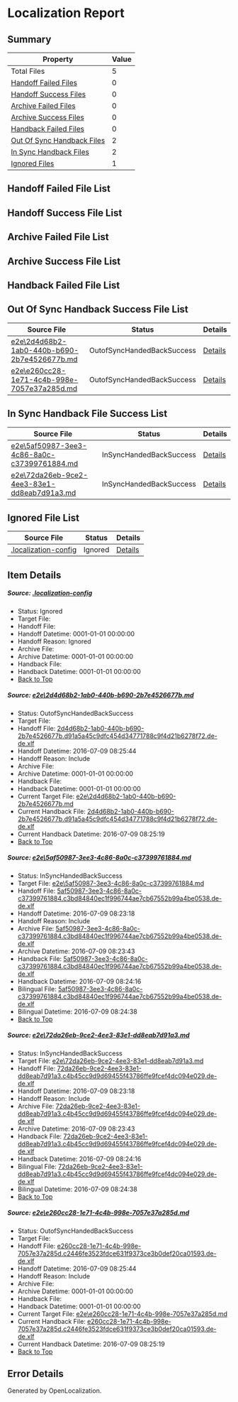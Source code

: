 # <a name='report-top'></a> Localization Report

## Summary
 Property | Value 
 -------- | ----- 
 Total Files | 5
[ Handoff Failed Files ](#handoff-failed-list)| 0
[ Handoff Success Files ](#handoff-success-list)| 0
[ Archive Failed Files ](#archive-failed-list)| 0
[ Archive Success Files ](#archive-success-list)| 0
[ Handback Failed Files ](#handback-failed-list)| 0
[ Out Of Sync Handback Files ](#outofsync-handback-success-list)| 2
[ In Sync Handback Files ](#insync-handback-success-list)| 2
[ Ignored Files ](#ignored-list)| 1

## <a name='handoff-failed-list'></a> Handoff Failed File List

## <a name='handoff-success-list'></a> Handoff Success File List

## <a name='archive-failed-list'></a> Archive Failed File List

## <a name='archive-success-list'></a> Archive Success File List

## <a name='handback-failed-list'></a> Handback Failed File List

## <a name='outofsync-handback-success-list'></a> Out Of Sync Handback Success File List
 Source File | Status | Details 
 ----------- | ------ | ------- 
 [e2e\2d4d68b2-1ab0-440b-b690-2b7e4526677b.md](https://github.com/OpenLocalizationTestOrg/oltest/blob/04a287dab649f97e60cc8e439590747c422db27c/e2e/2d4d68b2-1ab0-440b-b690-2b7e4526677b.md) | OutofSyncHandedBackSuccess | [Details](#ae1a5e44be6f1bc58788424aaccbfbce131a6e711)
 [e2e\e260cc28-1e71-4c4b-998e-7057e37a285d.md](https://github.com/OpenLocalizationTestOrg/oltest/blob/04a287dab649f97e60cc8e439590747c422db27c/e2e/e260cc28-1e71-4c4b-998e-7057e37a285d.md) | OutofSyncHandedBackSuccess | [Details](#7d67d1192bf4b48b6a7cd664a33167189c1ade334)

## <a name='insync-handback-success-list'></a> In Sync Handback File Success List
 Source File | Status | Details 
 ----------- | ------ | ------- 
 [e2e\5af50987-3ee3-4c86-8a0c-c37399761884.md](https://github.com/OpenLocalizationTestOrg/oltest/blob/18f17bf279cdecb6da818545e2446520720718f3/e2e/5af50987-3ee3-4c86-8a0c-c37399761884.md) | InSyncHandedBackSuccess | [Details](#f63f1f26f8c00eaa1ee131a92521e0d69fa16af32)
 [e2e\72da26eb-9ce2-4ee3-83e1-dd8eab7d91a3.md](https://github.com/OpenLocalizationTestOrg/oltest/blob/18f17bf279cdecb6da818545e2446520720718f3/e2e/72da26eb-9ce2-4ee3-83e1-dd8eab7d91a3.md) | InSyncHandedBackSuccess | [Details](#217f9c6ed6b088ce613d32dc31ac218787e2e7fc3)

## <a name='ignored-list'></a> Ignored File List
 Source File | Status | Details 
 ----------- | ------ | ------- 
 [.localization-config](https://github.com/OpenLocalizationTestOrg/oltest/blob/04a287dab649f97e60cc8e439590747c422db27c/.localization-config) | Ignored | [Details](#3d4f252ac210baf56311d7e97dcc2db10974dbd20)

## Item Details
##### <a name='3d4f252ac210baf56311d7e97dcc2db10974dbd20'></a> Source: [.localization-config](https://github.com/OpenLocalizationTestOrg/oltest/blob/04a287dab649f97e60cc8e439590747c422db27c/.localization-config)
* Status: Ignored
* Target File: 
* Handoff File: 
* Handoff Datetime: 0001-01-01 00:00:00
* Handoff Reason: Ignored
* Archive File: 
* Archive Datetime: 0001-01-01 00:00:00
* Handback File: 
* Handback Datetime: 0001-01-01 00:00:00
* [Back to Top](#report-top)

##### <a name='ae1a5e44be6f1bc58788424aaccbfbce131a6e711'></a> Source: [e2e\2d4d68b2-1ab0-440b-b690-2b7e4526677b.md](https://github.com/OpenLocalizationTestOrg/oltest/blob/04a287dab649f97e60cc8e439590747c422db27c/e2e/2d4d68b2-1ab0-440b-b690-2b7e4526677b.md)
* Status: OutofSyncHandedBackSuccess
* Target File: 
* Handoff File: [2d4d68b2-1ab0-440b-b690-2b7e4526677b.d91a5a45c9dfc454d34771788c9f4d21b6278f72.de-de.xlf](https://github.com/OpenLocalizationTestOrg/olhandoff-e2e/blob/bcdcaf5ffba9c403427dcaf3a9d2563aee6118f8/ol-handoff/OpenLocalizationTestOrg/oltest-dede-fly/ci/ht/2d4d68b2-1ab0-440b-b690-2b7e4526677b.d91a5a45c9dfc454d34771788c9f4d21b6278f72.de-de.xlf)
* Handoff Datetime: 2016-07-09 08:25:44
* Handoff Reason: Include
* Archive File: 
* Archive Datetime: 0001-01-01 00:00:00
* Handback File: 
* Handback Datetime: 0001-01-01 00:00:00
* Current Target File: [e2e\2d4d68b2-1ab0-440b-b690-2b7e4526677b.md](https://github.com/OpenLocalizationTestOrg/oltest-dede-fly/blob/b1bc44d89d851853854b4060bfa9f1d15f75a8da/e2e/2d4d68b2-1ab0-440b-b690-2b7e4526677b.md)
* Current Handback File: [2d4d68b2-1ab0-440b-b690-2b7e4526677b.d91a5a45c9dfc454d34771788c9f4d21b6278f72.de-de.xlf](https://github.com/OpenLocalizationTestOrg/olhandback-e2e/blob/7b636b1973ceaab63ff51c7fe59e836600aa33ae/ol-handback/OpenLocalizationTestOrg/oltest-dede-fly/ci/ht/2d4d68b2-1ab0-440b-b690-2b7e4526677b.d91a5a45c9dfc454d34771788c9f4d21b6278f72.de-de.xlf)
* Current Handback Datetime: 2016-07-09 08:25:19
* [Back to Top](#report-top)

##### <a name='f63f1f26f8c00eaa1ee131a92521e0d69fa16af32'></a> Source: [e2e\5af50987-3ee3-4c86-8a0c-c37399761884.md](https://github.com/OpenLocalizationTestOrg/oltest/blob/18f17bf279cdecb6da818545e2446520720718f3/e2e/5af50987-3ee3-4c86-8a0c-c37399761884.md)
* Status: InSyncHandedBackSuccess
* Target File: [e2e\5af50987-3ee3-4c86-8a0c-c37399761884.md](https://github.com/OpenLocalizationTestOrg/oltest-dede-fly/blob/2fbe6544605a78a95d08895886ecd1b5e25bace7/e2e/5af50987-3ee3-4c86-8a0c-c37399761884.md)
* Handoff File: [5af50987-3ee3-4c86-8a0c-c37399761884.c3bd84840ec1f996744ae7cb67552b99a4be0538.de-de.xlf](https://github.com/OpenLocalizationTestOrg/olhandoff-e2e/blob/195a8ee15dd9649b3a2e5fbb976b2baa6fc67a1c/ol-handoff/OpenLocalizationTestOrg/oltest-dede-fly/ci/ht/5af50987-3ee3-4c86-8a0c-c37399761884.c3bd84840ec1f996744ae7cb67552b99a4be0538.de-de.xlf)
* Handoff Datetime: 2016-07-09 08:23:18
* Handoff Reason: Include
* Archive File: [5af50987-3ee3-4c86-8a0c-c37399761884.c3bd84840ec1f996744ae7cb67552b99a4be0538.de-de.xlf](https://github.com/OpenLocalizationTestOrg/olhandoff-e2e/blob/134fdb8af08ebafa06783d81c58f8e7b97b0fc20/ol-archive/OpenLocalizationTestOrg/oltest-dede-fly/ci/ht/5af50987-3ee3-4c86-8a0c-c37399761884.c3bd84840ec1f996744ae7cb67552b99a4be0538.de-de.xlf)
* Archive Datetime: 2016-07-09 08:23:43
* Handback File: [5af50987-3ee3-4c86-8a0c-c37399761884.c3bd84840ec1f996744ae7cb67552b99a4be0538.de-de.xlf](https://github.com/OpenLocalizationTestOrg/olhandback-e2e/blob/3b4c29dc9360910fc9214d9352dde20dd00d5b7e/ol-handback/OpenLocalizationTestOrg/oltest-dede-fly/ci/ht/5af50987-3ee3-4c86-8a0c-c37399761884.c3bd84840ec1f996744ae7cb67552b99a4be0538.de-de.xlf)
* Handback Datetime: 2016-07-09 08:24:16
* Bilingual File: [5af50987-3ee3-4c86-8a0c-c37399761884.c3bd84840ec1f996744ae7cb67552b99a4be0538.de-de.xlf](https://github.com/OpenLocalizationTestOrg/olhandback-e2e/blob/3b4c29dc9360910fc9214d9352dde20dd00d5b7e/ol-handback/OpenLocalizationTestOrg/oltest-dede-fly/ci/ht/5af50987-3ee3-4c86-8a0c-c37399761884.c3bd84840ec1f996744ae7cb67552b99a4be0538.de-de.xlf)
* Bilingual Datetime: 2016-07-09 08:24:38
* [Back to Top](#report-top)

##### <a name='217f9c6ed6b088ce613d32dc31ac218787e2e7fc3'></a> Source: [e2e\72da26eb-9ce2-4ee3-83e1-dd8eab7d91a3.md](https://github.com/OpenLocalizationTestOrg/oltest/blob/18f17bf279cdecb6da818545e2446520720718f3/e2e/72da26eb-9ce2-4ee3-83e1-dd8eab7d91a3.md)
* Status: InSyncHandedBackSuccess
* Target File: [e2e\72da26eb-9ce2-4ee3-83e1-dd8eab7d91a3.md](https://github.com/OpenLocalizationTestOrg/oltest-dede-fly/blob/2fbe6544605a78a95d08895886ecd1b5e25bace7/e2e/72da26eb-9ce2-4ee3-83e1-dd8eab7d91a3.md)
* Handoff File: [72da26eb-9ce2-4ee3-83e1-dd8eab7d91a3.c4b45cc9d9d69455f43786ffe9fcef4dc094e029.de-de.xlf](https://github.com/OpenLocalizationTestOrg/olhandoff-e2e/blob/195a8ee15dd9649b3a2e5fbb976b2baa6fc67a1c/ol-handoff/OpenLocalizationTestOrg/oltest-dede-fly/ci/ht/72da26eb-9ce2-4ee3-83e1-dd8eab7d91a3.c4b45cc9d9d69455f43786ffe9fcef4dc094e029.de-de.xlf)
* Handoff Datetime: 2016-07-09 08:23:18
* Handoff Reason: Include
* Archive File: [72da26eb-9ce2-4ee3-83e1-dd8eab7d91a3.c4b45cc9d9d69455f43786ffe9fcef4dc094e029.de-de.xlf](https://github.com/OpenLocalizationTestOrg/olhandoff-e2e/blob/134fdb8af08ebafa06783d81c58f8e7b97b0fc20/ol-archive/OpenLocalizationTestOrg/oltest-dede-fly/ci/ht/72da26eb-9ce2-4ee3-83e1-dd8eab7d91a3.c4b45cc9d9d69455f43786ffe9fcef4dc094e029.de-de.xlf)
* Archive Datetime: 2016-07-09 08:23:43
* Handback File: [72da26eb-9ce2-4ee3-83e1-dd8eab7d91a3.c4b45cc9d9d69455f43786ffe9fcef4dc094e029.de-de.xlf](https://github.com/OpenLocalizationTestOrg/olhandback-e2e/blob/3b4c29dc9360910fc9214d9352dde20dd00d5b7e/ol-handback/OpenLocalizationTestOrg/oltest-dede-fly/ci/ht/72da26eb-9ce2-4ee3-83e1-dd8eab7d91a3.c4b45cc9d9d69455f43786ffe9fcef4dc094e029.de-de.xlf)
* Handback Datetime: 2016-07-09 08:24:16
* Bilingual File: [72da26eb-9ce2-4ee3-83e1-dd8eab7d91a3.c4b45cc9d9d69455f43786ffe9fcef4dc094e029.de-de.xlf](https://github.com/OpenLocalizationTestOrg/olhandback-e2e/blob/3b4c29dc9360910fc9214d9352dde20dd00d5b7e/ol-handback/OpenLocalizationTestOrg/oltest-dede-fly/ci/ht/72da26eb-9ce2-4ee3-83e1-dd8eab7d91a3.c4b45cc9d9d69455f43786ffe9fcef4dc094e029.de-de.xlf)
* Bilingual Datetime: 2016-07-09 08:24:38
* [Back to Top](#report-top)

##### <a name='7d67d1192bf4b48b6a7cd664a33167189c1ade334'></a> Source: [e2e\e260cc28-1e71-4c4b-998e-7057e37a285d.md](https://github.com/OpenLocalizationTestOrg/oltest/blob/04a287dab649f97e60cc8e439590747c422db27c/e2e/e260cc28-1e71-4c4b-998e-7057e37a285d.md)
* Status: OutofSyncHandedBackSuccess
* Target File: 
* Handoff File: [e260cc28-1e71-4c4b-998e-7057e37a285d.c2446fe3523fdce631f9373ce3b0def20ca01593.de-de.xlf](https://github.com/OpenLocalizationTestOrg/olhandoff-e2e/blob/bcdcaf5ffba9c403427dcaf3a9d2563aee6118f8/ol-handoff/OpenLocalizationTestOrg/oltest-dede-fly/ci/ht/e260cc28-1e71-4c4b-998e-7057e37a285d.c2446fe3523fdce631f9373ce3b0def20ca01593.de-de.xlf)
* Handoff Datetime: 2016-07-09 08:25:44
* Handoff Reason: Include
* Archive File: 
* Archive Datetime: 0001-01-01 00:00:00
* Handback File: 
* Handback Datetime: 0001-01-01 00:00:00
* Current Target File: [e2e\e260cc28-1e71-4c4b-998e-7057e37a285d.md](https://github.com/OpenLocalizationTestOrg/oltest-dede-fly/blob/b1bc44d89d851853854b4060bfa9f1d15f75a8da/e2e/e260cc28-1e71-4c4b-998e-7057e37a285d.md)
* Current Handback File: [e260cc28-1e71-4c4b-998e-7057e37a285d.c2446fe3523fdce631f9373ce3b0def20ca01593.de-de.xlf](https://github.com/OpenLocalizationTestOrg/olhandback-e2e/blob/7b636b1973ceaab63ff51c7fe59e836600aa33ae/ol-handback/OpenLocalizationTestOrg/oltest-dede-fly/ci/ht/e260cc28-1e71-4c4b-998e-7057e37a285d.c2446fe3523fdce631f9373ce3b0def20ca01593.de-de.xlf)
* Current Handback Datetime: 2016-07-09 08:25:19
* [Back to Top](#report-top)


## Error Details

Generated by OpenLocalization.
